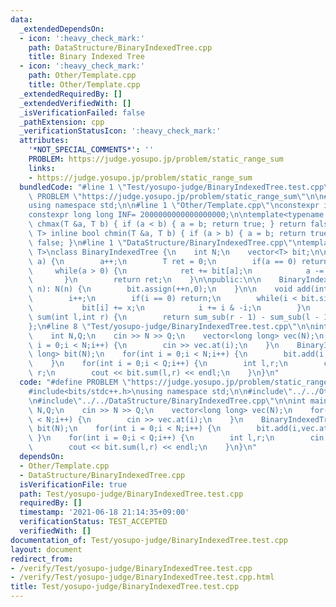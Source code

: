 ```yaml
---
data:
  _extendedDependsOn:
  - icon: ':heavy_check_mark:'
    path: DataStructure/BinaryIndexedTree.cpp
    title: Binary Indexed Tree
  - icon: ':heavy_check_mark:'
    path: Other/Template.cpp
    title: Other/Template.cpp
  _extendedRequiredBy: []
  _extendedVerifiedWith: []
  _isVerificationFailed: false
  _pathExtension: cpp
  _verificationStatusIcon: ':heavy_check_mark:'
  attributes:
    '*NOT_SPECIAL_COMMENTS*': ''
    PROBLEM: https://judge.yosupo.jp/problem/static_range_sum
    links:
    - https://judge.yosupo.jp/problem/static_range_sum
  bundledCode: "#line 1 \"Test/yosupo-judge/BinaryIndexedTree.test.cpp\"\n#define\
    \ PROBLEM \"https://judge.yosupo.jp/problem/static_range_sum\"\n\n#include<bits/stdc++.h>\n\
    using namespace std;\n\n#line 1 \"Other/Template.cpp\"\nconstexpr int Inf = 2000000030;\n\
    constexpr long long INF= 2000000000000000000;\n\ntemplate<typename T> inline bool\
    \ chmax(T &a, T b) { if (a < b) { a = b; return true; } return false; }\ntemplate<typename\
    \ T> inline bool chmin(T &a, T b) { if (a > b) { a = b; return true; } return\
    \ false; }\n#line 1 \"DataStructure/BinaryIndexedTree.cpp\"\ntemplate <typename\
    \ T>\nclass BinaryIndexedTree {\n    int N;\n    vector<T> bit;\n\n    T sum_sub(int\
    \ a) {\n        a++;\n        T ret = 0;\n        if(a == 0) return ret;\n   \
    \     while(a > 0) {\n            ret += bit[a];\n            a -= a & -a;\n \
    \       }\n        return ret;\n    }\n\npublic:\n\n    BinaryIndexedTree(int\
    \ n): N(n) {\n        bit.assign(++n,0);\n    }\n\n    void add(int i,T x) {\n\
    \        i++;\n        if(i == 0) return;\n        while(i < bit.size()) {\n \
    \           bit[i] += x;\n            i += i & -i;\n        }\n    }\n\n    T\
    \ sum(int l,int r) {\n        return sum_sub(r - 1) - sum_sub(l - 1);\n    }\n\
    };\n#line 8 \"Test/yosupo-judge/BinaryIndexedTree.test.cpp\"\n\nint main() {\n\
    \    int N,Q;\n    cin >> N >> Q;\n    vector<long long> vec(N);\n    for(int\
    \ i = 0;i < N;i++) {\n        cin >> vec.at(i);\n    }\n    BinaryIndexedTree<long\
    \ long> bit(N);\n    for(int i = 0;i < N;i++) {\n        bit.add(i,vec.at(i));\n\
    \    }\n    for(int i = 0;i < Q;i++) {\n        int l,r;\n        cin >> l >>\
    \ r;\n        cout << bit.sum(l,r) << endl;\n    }\n}\n"
  code: "#define PROBLEM \"https://judge.yosupo.jp/problem/static_range_sum\"\n\n\
    #include<bits/stdc++.h>\nusing namespace std;\n\n#include\"../../Other/Template.cpp\"\
    \n#include\"../../DataStructure/BinaryIndexedTree.cpp\"\n\nint main() {\n    int\
    \ N,Q;\n    cin >> N >> Q;\n    vector<long long> vec(N);\n    for(int i = 0;i\
    \ < N;i++) {\n        cin >> vec.at(i);\n    }\n    BinaryIndexedTree<long long>\
    \ bit(N);\n    for(int i = 0;i < N;i++) {\n        bit.add(i,vec.at(i));\n   \
    \ }\n    for(int i = 0;i < Q;i++) {\n        int l,r;\n        cin >> l >> r;\n\
    \        cout << bit.sum(l,r) << endl;\n    }\n}\n"
  dependsOn:
  - Other/Template.cpp
  - DataStructure/BinaryIndexedTree.cpp
  isVerificationFile: true
  path: Test/yosupo-judge/BinaryIndexedTree.test.cpp
  requiredBy: []
  timestamp: '2021-06-18 21:14:35+09:00'
  verificationStatus: TEST_ACCEPTED
  verifiedWith: []
documentation_of: Test/yosupo-judge/BinaryIndexedTree.test.cpp
layout: document
redirect_from:
- /verify/Test/yosupo-judge/BinaryIndexedTree.test.cpp
- /verify/Test/yosupo-judge/BinaryIndexedTree.test.cpp.html
title: Test/yosupo-judge/BinaryIndexedTree.test.cpp
---
```

